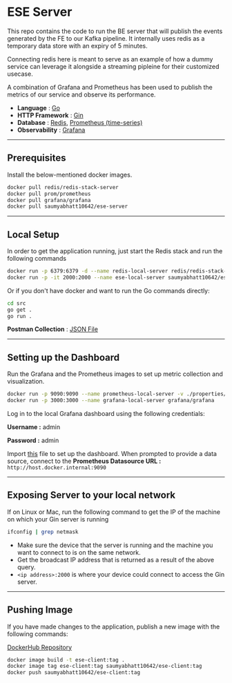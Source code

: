 # ESE Server

This repo contains the code to run the BE server that will publish the events generated by the FE to our Kafka pipeline. It internally uses redis as a temporary data store with an expiry of 5 minutes.

Connecting redis here is meant to serve as an example of how a dummy service can leverage it alongside a streaming pipleine for their customized usecase.

A combination of Grafana and Prometheus has been used to publish the metrics of our service and observe its performance.

- __Language__ : [Go](https://go.dev/doc/)
- __HTTP Framework__ : [Gin](https://gin-gonic.com/docs/)
- __Database__ : [Redis](https://redis.io/docs/connect/clients/go/), [Prometheus (time-series)](https://prometheus.io/docs/prometheus/latest/getting_started/)
- __Observability__ : [Grafana](https://grafana.com/docs/grafana/latest/)

---

## Prerequisites

Install the below-mentioned docker images.

```bash
docker pull redis/redis-stack-server
docker pull prom/prometheus
docker pull grafana/grafana
docker pull saumyabhatt10642/ese-server
```

---

## Local Setup

In order to get the application running, just start the Redis stack and run the following commands

```bash
docker run -p 6379:6379 -d --name redis-local-server redis/redis-stack-server
docker run -p -it 2000:2000 --name ese-local-server saumyabhatt10642/ese-server
```

Or if you don't have docker and want to run the Go commands directly:

```bash
cd src
go get .
go run .
```

__Postman Collection__ : [JSON File](./files/Postman%20Collection.json)

---

## Setting up the Dashboard

Run the Grafana and the Prometheus images to set up metric collection and visualization.

```bash
docker run -p 9090:9090 --name prometheus-local-server -v ./properties/prometheus.yml:/etc/prometheus/prometheus.yml prom/prometheus
docker run -p 3000:3000 --name grafana-local-server grafana/grafana
```

Log in to the local Grafana dashboard using the following credentials:

__Username :__ admin

__Password :__ admin

Import [this](./files/ESE%20Server%20Grafana%20Dashboard.json) file to set up the dashboard. When prompted to provide a data source, connect to the
__Prometheus Datasource URL :__ `http://host.docker.internal:9090`

---

## Exposing Server to your local network

If on Linux or Mac, run the following command to get the IP of the machine on which your Gin server is running

```bash
ifconfig | grep netmask
```

- Make sure the device that the server is running and the machine you want to connect to is on the same network.
- Get the broadcast IP address that is returned as a result of the above query.
- `<ip address>:2000` is where your device could connect to access the Gin server.

---

## Pushing Image

If you have made changes to the application, publish a new image with the following commands:

[DockerHub Repository](https://hub.docker.com/repository/docker/saumyabhatt10642/ese-server/general)

```bash
docker image build -t ese-client:tag .
docker image tag ese-client:tag saumyabhatt10642/ese-client:tag
docker push saumyabhatt10642/ese-client:tag
```
